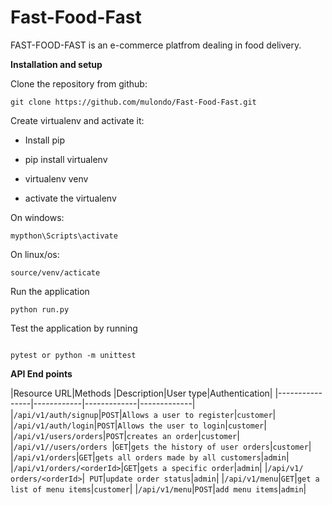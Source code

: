 
# Fast-Food-Fast
FAST-FOOD-FAST is an e-commerce platfrom dealing in food delivery.

**Installation and setup**

Clone the repository from github:<br/>

```
git clone https://github.com/mulondo/Fast-Food-Fast.git

```
Create virtualenv and activate it:

- Install pip

- pip install virtualenv

- virtualenv venv

- activate the virtualenv<br/>

On windows:

```
mypthon\Scripts\activate 

```
On linux/os:

```
source/venv/acticate

```

Run the application

```
python run.py
```
Test the application by running

```

pytest or python -m unittest

```

**API End points**
 
|Resource URL|Methods   |Description|User type|Authentication|
|----------------|------------|-------------|-------------|
|`/api/v1/auth/signup`|`POST`|`Allows a user to register`|`customer`|
|`/api/v1/auth/login`|`POST`|`Allows the user to login`|`customer`|
|`/api/v1/users/orders`|`POST`|`creates an order`|`customer`|
|`/api/v1//users/orders `|`GET`|`gets the history of user orders`|`customer`|
|`/api/v1/orders`|`GET`|`gets all orders made by all customers`|`admin`|
|`/api/v1/orders/<orderId>`|`GET`|`gets a specific order`|`admin`|
|`/api/v1/​orders/<orderId>`|` PUT`|`update order status`|`admin`|
|`/api/v1/menu`|`GET`|`get a list of menu items`|`customer`|
|`/api/v1/menu`|`POST`|`add menu items`|`admin`|
